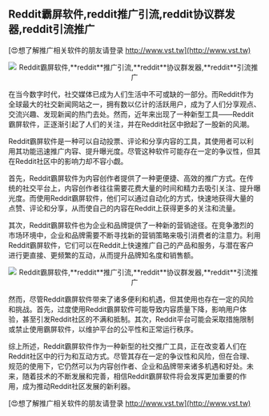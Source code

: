 ## **Reddit霸屏软件,**reddit**推广引流,**reddit**协议群发器,**reddit**引流推广**

[😍想了解推广相关软件的朋友请登录 http://www.vst.tw](http://www.vst.tw)

 <center><img src="https://vst.tw/MP4/tuiguang/png/1.png" alt="Reddit霸屏软件,**reddit**推广引流,**reddit**协议群发器,**reddit**引流推广"></center>

在当今数字时代，社交媒体已成为人们生活中不可或缺的一部分。而Reddit作为全球最大的社交新闻网站之一，拥有数以亿计的活跃用户，成为了人们分享观点、交流兴趣、发现新闻的热门去处。然而，近年来出现了一种新型工具——Reddit霸屏软件，正逐渐引起了人们的关注，并在Reddit社区中掀起了一股新的风潮。

Reddit霸屏软件是一种可以自动投票、评论和分享内容的工具，其使用者可以利用其功能迅速推广内容、提升曝光度。尽管这种软件可能存在一定的争议性，但其在Reddit社区中的影响力却不容小觑。

首先，Reddit霸屏软件为内容创作者提供了一种更便捷、高效的推广方式。在传统的社交平台上，内容创作者往往需要花费大量的时间和精力去吸引关注、提升曝光度。而使用Reddit霸屏软件，他们可以通过自动化的方式，快速地获得大量的点赞、评论和分享，从而使自己的内容在Reddit上获得更多的关注和流量。

其次，Reddit霸屏软件也为企业和品牌提供了一种新的营销途径。在竞争激烈的市场环境中，企业和品牌需要不断寻找新的营销策略来吸引消费者的注意力。利用Reddit霸屏软件，它们可以在Reddit上快速推广自己的产品和服务，与潜在客户进行更直接、更频繁的互动，从而提升品牌知名度和销售额。

 <center><img src="https://vst.tw/MP4/tuiguang/png/3.png" alt="Reddit霸屏软件,**reddit**推广引流,**reddit**协议群发器,**reddit**引流推广"></center>

然而，尽管Reddit霸屏软件带来了诸多便利和机遇，但其使用也存在一定的风险和挑战。首先，过度使用Reddit霸屏软件可能导致内容质量下降，影响用户体验，甚至引发Reddit社区的不满和抵制。其次，Reddit平台可能会采取措施限制或禁止使用霸屏软件，以维护平台的公平性和正常运行秩序。

综上所述，Reddit霸屏软件作为一种新型的社交推广工具，正在改变着人们在Reddit社区中的行为和互动方式。尽管其存在一定的争议性和风险，但在合理、规范的使用下，它仍然可以为内容创作者、企业和品牌带来诸多机遇和好处。未来，随着技术的不断发展和完善，相信Reddit霸屏软件将会发挥更加重要的作用，成为推动Reddit社区发展的新利器。

[😍想了解推广相关软件的朋友请登录 http://www.vst.tw](http://www.vst.tw)



